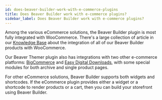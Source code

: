 ```yaml
---
id: does-beaver-builder-work-with-e-commerce-plugins
title: Does Beaver Builder work with e-commerce plugins?
sidebar_label: Does Beaver Builder work with e-commerce plugins?
---
```


Among the various eCommerce solutions, the Beaver Builder plugin is most fully
integrated with WooCommerce. There's a large collection of article in our [Knowledge Base](https://docs.wpbeaverbuilder.com)
about the integration of all of our Beaver Builder products with WooCommerce.

Our Beaver Themer plugin also has integrations with two other e-commerce platforms: [BigCommerce](/beaver-themer/integrations/bigcommerce/beaver-themer-layouts-for-bigcommerce.md) and [Easy Digital Downloads](/beaver-themer/integrations/easy-digital-downloads/beaver-themer-and-the-edd-plugin.md), with some special modules for both archive and single product
pages.

For other eCommerce solutions, Beaver Builder supports both widgets and
shortcodes. If the eCommerce plugin provides either a widget or a shortcode to
render products or a cart, then you can build your storefront using Beaver
Builder.
